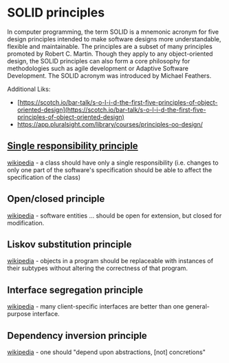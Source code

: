 # SOLID principles
In computer programming, the term SOLID is a mnemonic acronym for five design principles intended to make software designs more understandable, flexible and maintainable. The principles are a subset of many principles promoted by Robert C. Martin. Though they apply to any object-oriented design, the SOLID principles can also form a core philosophy for methodologies such as agile development or Adaptive Software Development. The SOLID acronym was introduced by Michael Feathers.

Additional Liks:
- [https://scotch.io/bar-talk/s-o-l-i-d-the-first-five-principles-of-object-oriented-design](https://scotch.io/bar-talk/s-o-l-i-d-the-first-five-principles-of-object-oriented-design)
- https://app.pluralsight.com/library/courses/principles-oo-design/

## [Single responsibility principle](SingleResponsibilityPrinciple.md)
[wikipedia](https://en.wikipedia.org/wiki/Single_responsibility_principle) - 
a class should have only a single responsibility (i.e. changes to only one part of the software's specification should be able to affect the specification of the class)


## Open/closed principle
[wikipedia](https://en.wikipedia.org/wiki/Open/closed_principle) - 
software entities … should be open for extension, but closed for modification.
## Liskov substitution principle
[wikipedia](https://en.wikipedia.org/wiki/Liskov_substitution_principle) - 
objects in a program should be replaceable with instances of their subtypes without altering the correctness of that program.
## Interface segregation principle
[wikipedia](https://en.wikipedia.org/wiki/Interface_segregation_principle) - 
many client-specific interfaces are better than one general-purpose interface.


## Dependency inversion principle
[wikipedia](https://en.wikipedia.org/wiki/Dependency_inversion_principle) - 
one should "depend upon abstractions, [not] concretions"
